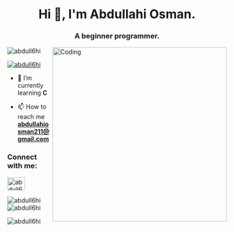 
<h1 align="center">Hi 👋, I'm Abdullahi Osman.</h1>
<h3 align="center">A beginner programmer.</h3>
<img align="right" alt="Coding" width="400" src="https://static.wixstatic.com/media/bbe642_62414e50bef34ce28db1afabf55f17ec~mv2.gif">


<p align="left"> <img src="https://komarev.com/ghpvc/?username=abdull6hi&label=Profile%20views&color=0e75b6&style=flat" alt="abdull6hi" /> </p>

<p align="left"> <a href="https://github.com/ryo-ma/github-profile-trophy"><img src="https://github-profile-trophy.vercel.app/?username=abdull6hi" alt="abdull6hi" /></a> </p>

- 🌱 I’m currently learning **C**

- 📫 How to reach me **abdullahiosman211@gmail.com**

<h3 align="left">Connect with me:</h3>
<p align="left">
<a href="https://instagram.com/abdull6hi" target="blank"><img align="center" src="https://raw.githubusercontent.com/rahuldkjain/github-profile-readme-generator/master/src/images/icons/Social/instagram.svg" alt="abdull6hi" height="30" width="40" /></a>
</p>

<p><img align="left" src="https://github-readme-stats.vercel.app/api/top-langs?username=abdull6hi&show_icons=true&locale=en&layout=compact" alt="abdull6hi" /></p>

<p>&nbsp;<img align="center" src="https://github-readme-stats.vercel.app/api?username=abdull6hi&show_icons=true&locale=en" alt="abdull6hi" /></p>

<p><img align="center" src="https://github-readme-streak-stats.herokuapp.com/?user=abdull6hi&" alt="abdull6hi" /></p>
